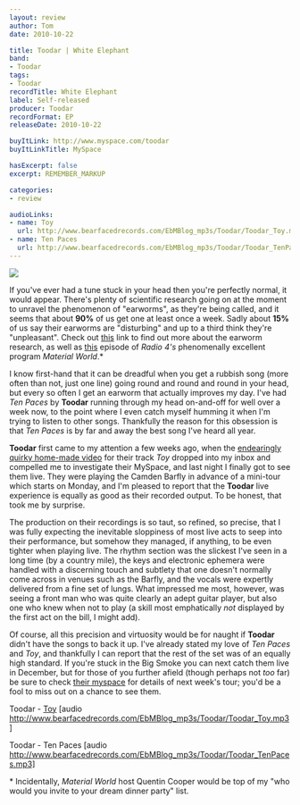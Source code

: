 ```yaml
---
layout: review
author: Tom
date: 2010-10-22

title: Toodar | White Elephant
band:
- Toodar
tags:
- Toodar
recordTitle: White Elephant
label: Self-released
producer: Toodar
recordFormat: EP
releaseDate: 2010-10-22

buyItLink: http://www.myspace.com/toodar
buyItLinkTitle: MySpace

hasExcerpt: false
excerpt: REMEMBER_MARKUP

categories:
- review

audioLinks:
- name: Toy
  url: http://www.bearfacedrecords.com/EbMBlog_mp3s/Toodar/Toodar_Toy.mp3
- name: Ten Paces
  url: http://www.bearfacedrecords.com/EbMBlog_mp3s/Toodar/Toodar_TenPaces.mp3
---
```


![](http://eatenbymonsters.files.wordpress.com/2010/10/toodar.jpg?w=300)

If you've ever had a tune stuck in your head then you're perfectly normal, it would appear. There's plenty of scientific research going on at the moment to unravel the phenomenon of "earworms", as they're being called, and it seems that about **90%** of us get one at least once a week. Sadly about **15%** of us say their earworms are "disturbing" and up to a third think they're "unpleasant". Check out [this](http://musicpsychology.co.uk/launch-earworm-project/) link to find out more about the earworm research, as well as [this](http://www.bbc.co.uk/programmes/b00t2xct) episode of *Radio 4's* phenomenally excellent program *Material World*.\*

I know first-hand that it can be dreadful when you get a rubbish song (more often than not, just one line) going round and round and round in your head, but every so often I get an earworm that actually improves my day. I've had _Ten Paces_ by **Toodar** running through my head on-and-off for well over a week now, to the point where I even catch myself humming it when I'm trying to listen to other songs. Thankfully the reason for this obsession is that _Ten Paces_ is by far and away the best song I've heard all year.

**Toodar** first came to my attention a few weeks ago, when the [endearingly quirky home-made video](http://www.youtube.com/watch?v=O1Vjtc_2iDY) for their track _Toy_ dropped into my inbox and compelled me to investigate their MySpace, and last night I finally got to see them live. They were playing the Camden Barfly in advance of a mini-tour which starts on Monday, and I'm pleased to report that the **Toodar** live experience is equally as good as their recorded output. To be honest, that took me by surprise.

The production on their recordings is so taut, so refined, so precise, that I was fully expecting the inevitable sloppiness of most live acts to seep into their performance, but somehow they managed, if anything, to be even tighter when playing live. The rhythm section was the slickest I've seen in a long time (by a country mile), the keys and electronic ephemera were handled with a discerning touch and subtlety that one doesn't normally come across in venues such as the Barfly, and the vocals were expertly delivered from a fine set of lungs. What impressed me most, however, was seeing a front man who was quite clearly an adept guitar player, but also one who knew when not to play (a skill most emphatically _not_ displayed by the first act on the bill, I might add).

Of course, all this precision and virtuosity would be for naught if **Toodar** didn't have the songs to back it up. I've already stated my love of _Ten Paces_ and _Toy_, and thankfully I can report that the rest of the set was of an equally high standard. If you're stuck in the Big Smoke you can next catch them live in December, but for those of you further afield (though perhaps not _too_ far) be sure to check [their myspace](http://www.myspace.com/toodar) for details of next week's tour; you'd be a fool to miss out on a chance to see them.

Toodar - [Toy](http://www.bearfacedrecords.com/EbMBlog_mp3s/Toodar/Toodar_Toy.mp3) [audio http://www.bearfacedrecords.com/EbMBlog_mp3s/Toodar/Toodar_Toy.mp3]

Toodar - Ten Paces [audio http://www.bearfacedrecords.com/EbMBlog_mp3s/Toodar/Toodar_TenPaces.mp3]



\* Incidentally, *Material World* host Quentin Cooper would be top of my "who would you invite to your dream dinner party" list.
